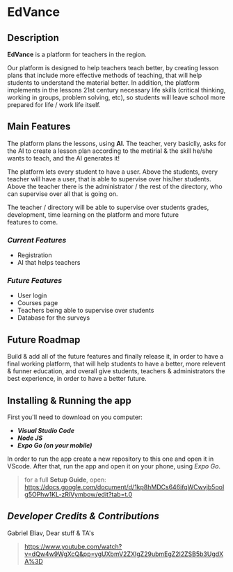 # EdVance

## Description
**EdVance** is a platform for teachers in the region.

Our platform is designed to help teachers teach better, by creating lesson plans that include more effective methods of teaching, that will help students to understand the material better. In addition, the platform implements in the lessons 21st century necessary life skills (critical thinking, working in groups, problem solving, etc), so students will leave school more prepared for life / work life itself. 

## Main Features
The platform plans the lessons, using **AI**. The teacher, very basiclly, asks for the AI to create a lesson plan according to the metirial & the skill he/she wants to teach, and the AI generates it!

The platform lets every student to have a user. Above the students, every teacher will have a user, that is able to supervise over his/her students. Above the teacher there is the administrator / the rest of the directory, who can supervise over all that is going on. 

The teacher / directory will be able to supervise over students grades, development, time learning on the platform and more future features to come.

### ***Current Features***
* Registration 
* AI that helps teachers

### ***Future Features***
* User login 
* Courses page
* Teachers being able to supervise over students
* Database for the surveys 
 
## Future Roadmap
Build & add all of the future features and finally release it, in order to have a final working platform, that will help students to have a better, more relevent & funner education, and overall give students, teachers & administrators the best experience, in order to have a better future. 

## Installing & Running the app
First you'll need to download on you computer:
* ***Visual Studio Code***
* ***Node JS***
* ***Expo Go (on your mobile)***

In order to run the app create a new repository to this one and open it in VScode. After that, run the app and open it on your phone, using *Expo Go*.

> for a full **Setup Guide**, open: https://docs.google.com/document/d/1kp8hMDCs646ifqWCwvjb5ooIg5OPhw1KL-zRlVymbow/edit?tab=t.0

## ***Developer Credits & Contributions***
Gabriel Eliav, Dear stuff & TA's

> https://www.youtube.com/watch?v=dQw4w9WgXcQ&pp=ygUXbmV2ZXIgZ29ubmEgZ2l2ZSB5b3UgdXA%3D




